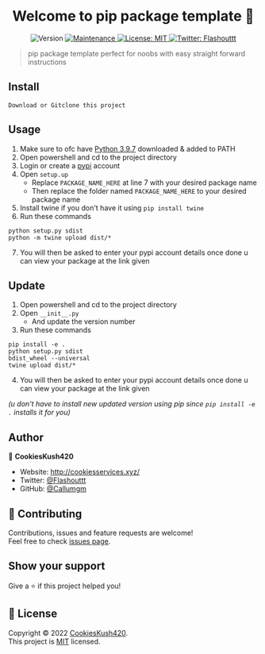 <h1 align="center">Welcome to pip package template 👋</h1>
<p align="center">
  <img alt="Version" src="https://img.shields.io/badge/version-1.0.0-blue.svg?cacheSeconds=2592000" />
  <a href="https://github.com/kefranabg/readme-md-generator/graphs/commit-activity" target="_blank">
    <img alt="Maintenance" src="https://img.shields.io/badge/Maintained%3F-no-red.svg" />
  </a>
  <a href="https://github.com/Callumgm/How-to-create-a-pip-package-for-noobs/blob/master/LICENSE" target="_blank">
    <img alt="License: MIT" src="https://img.shields.io/badge/license-MIT-yellow.svg" />
  </a>
  <a href="https://twitter.com/Flashouttt" target="_blank">
    <img alt="Twitter: Flashouttt" src="https://img.shields.io/twitter/follow/Flashouttt.svg?style=social" />
  </a>
</p>

> pip package template perfect for noobs with easy straight forward instructions

## Install

```
Download or Gitclone this project
```



## Usage

1. Make sure to ofc have [Python 3.9.7](https://www.python.org/ftp/python/3.9.7/python-3.9.7-amd64.exe) downloaded & added to PATH
2. Open powershell and cd to the project directory
3. Login or create a [pypi](https://pypi.org/) account 
4. Open `setup.up` 
    - Replace `PACKAGE_NAME_HERE` at line 7 with your desired package name 
    - Then replace the folder named `PACKAGE_NAME_HERE` to your desired package name
5. Install twine if you don't have it using `pip install twine`
6. Run these commands
```
python setup.py sdist
python -m twine upload dist/*
```
7. You will then be asked to enter your pypi account details once done u can view your package at the link given



## Update

1. Open powershell and cd to the project directory
2. Open `__init__.py` 
    - And update the version number
3. Run these commands 
```
pip install -e .
python setup.py sdist
bdist_wheel --universal
twine upload dist/*
```
4. You will then be asked to enter your pypi account details once done u can view your package at the link given 

*(u don't have to install new updated version using pip since `pip install -e .` installs it for you)*

## Author

👤 **CookiesKush420**

* Website: http://cookiesservices.xyz/
* Twitter: [@Flashouttt](https://twitter.com/Flashouttt)
* GitHub: [@Callumgm](https://github.com/Callumgm)

## 🤝 Contributing

Contributions, issues and feature requests are welcome!<br />Feel free to check [issues page](https://github.com/Callumgm/How-to-create-a-pip-package-for-noobs/issues). 

## Show your support

Give a ⭐️ if this project helped you!

## 📝 License

Copyright © 2022 [CookiesKush420](https://github.com/Callumgm).<br />
This project is [MIT](https://github.com/Callumgm/How-to-create-a-pip-package-for-noobs/blob/master/LICENSE) licensed.
